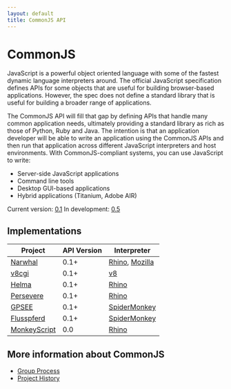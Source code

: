 ```yaml
---
layout: default
title: CommonJS API
---
```


CommonJS
========

JavaScript is a powerful object oriented language with some of the fastest dynamic language interpreters around. The official JavaScript specification defines APIs for some objects that are useful for building browser-based applications. However, the spec does not define a standard library that is useful for building a broader range of applications.

The CommonJS API will fill that gap by defining APIs that handle many common application needs, ultimately providing a standard library as rich as those of Python, Ruby and Java. The intention is that an application developer will be able to write an application using the CommonJS APIs and then run that application across different JavaScript interpreters and host environments. With CommonJS-compliant systems, you can use JavaScript to write:
    
* Server-side JavaScript applications
* Command line tools
* Desktop GUI-based applications
* Hybrid applications (Titanium, Adobe AIR)
    
Current version: [0.1](0.1/index.html)
In development: [0.5](0.5/index.html)
    
Implementations
---------------

<table id="implementations" class="tablesorter">
  <thead>
  <tr><th>Project</th><th>API Version</th><th>Interpreter</tr>
  </thead>
  <tbody>
  <tr><td><a href="impl/narwhal.html">Narwhal</a></td><td>0.1+</td><td><a href="interp/rhino.html">Rhino</a>, <a href="interp/mozilla.html">Mozilla</a></td></tr>
  <tr><td><a href="impl/v8cgi.html">v8cgi</a></td><td>0.1+</td><td><a href="interp/v8.html">v8</a></td></tr>
  <tr><td><a href="impl/helma.html">Helma</a></td><td>0.1+</td><td><a href="interp/rhino.html">Rhino</a></td></tr>
  <tr><td><a href="impl/persevere.html">Persevere</a></td><td>0.1+</td><td><a href="interp/rhino.html">Rhino</a></td></tr>
  <tr><td><a href="impl/gpsee.html">GPSEE</a></td><td>0.1+</td><td><a href="interp/spidermonkey.html">SpiderMonkey</a></td></tr>
  <tr><td><a href="impl/flusspferd.html">Flusspferd</a></td><td>0.1+</td><td><a href="interp/spidermonkey.html">SpiderMonkey</a></td></tr>
  <tr><td><a href="impl/monkeyscript.html">MonkeyScript</a></td><td>0.0</td><td><a href="interp/rhino.html">Rhino</a></td></tr>
  </tbody>
</table>
    
More information about CommonJS
-------------------------------

* [Group Process](process.html)
* [Project History](history.html)
